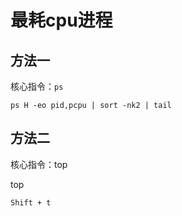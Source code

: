 # 最耗cpu进程

## 方法一

核心指令：`ps`

`ps H -eo pid,pcpu | sort -nk2 | tail`

## 方法二

核心指令：top

top

`Shift + t`

